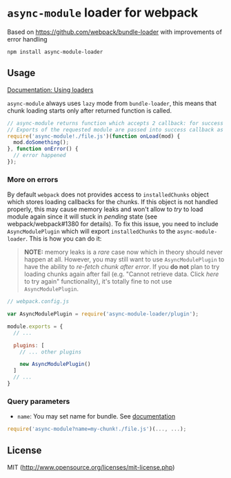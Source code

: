 # ``async-module`` loader for webpack

Based on https://github.com/webpack/bundle-loader with improvements of error handling

``npm install async-module-loader``

## Usage

[Documentation: Using loaders](http://webpack.github.io/docs/using-loaders.html)

``async-module`` always uses ``lazy`` mode from ``bundle-loader``, this means that chunk loading starts only after returned function is called.

``` javascript
// async-module returns function which accepts 2 callback: for success and for fail
// Exports of the requested module are passed into success callback as a first argument
require('async-module!./file.js')(function onLoad(mod) {
  mod.doSomething();
}, function onError() {
  // error happened
});
```

### More on errors
By default `webpack` does not provides access to `installedChunks` object which stores loading callbacks for the chunks. If this object is not handled properly, this may cause memory leaks and won't allow to _try_ to load module again since it will stuck in _pending_ state (see webpack/webpack#1380 for details). To fix this issue, you need to include `AsyncModulePlugin` which will export `installedChunks` to the `async-module-loader`. This is how you can do it:

>**NOTE:** memory leaks is a _rare_ case now which in theory should never happen at all. However, you may still want to use `AsyncModulePlugin` to have the ability to _re-fetch chunk after error_.
If you **do not** plan to try loading chunks again after fail (e.g. "Cannot retrieve data. Click _here_ to try again" functionality), it's totally fine to not use `AsyncModulePlugin`.

```js
// webpack.config.js

var AsyncModulePlugin = require('async-module-loader/plugin');

module.exports = {
  // ...

  plugins: [
    // ... other plugins

    new AsyncModulePlugin()
  ]
  // ...
}
```

### Query parameters

* `name`: You may set name for bundle. See [documentation](https://github.com/webpack/loader-utils#interpolatename)


``` javascript
require('async-module?name=my-chunk!./file.js')(..., ...);
```

## License

MIT (http://www.opensource.org/licenses/mit-license.php)
